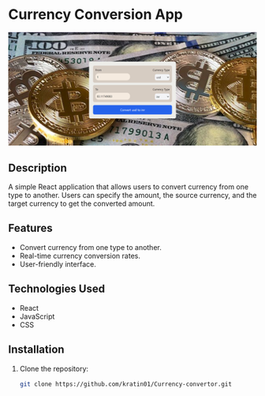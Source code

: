 # Currency Conversion App

   ![App Screenshot](Screenshot%20.png)

## Description

A simple React application that allows users to convert currency from one type to another. Users can specify the amount, the source currency, and the target currency to get the converted amount.

## Features

- Convert currency from one type to another.
- Real-time currency conversion rates.
- User-friendly interface.

## Technologies Used

- React
- JavaScript
- CSS

## Installation

1. Clone the repository:
      
      ```bash
   git clone https://github.com/kratin01/Currency-convertor.git


